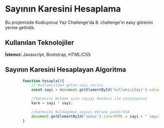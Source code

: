 # Sayının Karesini Hesaplama
Bu projemizde Kodluyoruz Yaz Challenge'da 8. challenge'ın easy görevini yerine getirdik.



## Kullanılan Teknolojiler

**İstemci:** Javascript, Bootstrap, HTML/CSS


  
## Sayının Karesini Hesaplayan Algoritma

```javascript
        function hesapla(){
            // Kullanıcıdan gelen sayı verisi
            const sayi = document.getElementById('kullaniciSayi').value;

            //karesini bulmak için sayıyı kendisi ile çarpıyyoruz
            kare = sayi * sayi;

            //karesini buldugumuz sayıyı ekrana yazdırdık
            document.getElementById('sonuc').innerHTML = sayi + " sayısının karesi " + kare + " 'dir";
        }
```

